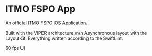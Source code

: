 # ITMO FSPO App
An official ITMO FSPO iOS Application.

Built with the VIPER architecture.\n/n
Asynchronous layout with the LayoutKit.
Everything written according to the SwiftLint.

60 fps UI
